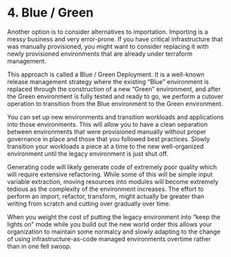 # 4. Blue / Green

Another option is to consider alternatives to importation. Importing is a messy business and very error-prone. If you have critical infrastructure that was manually provisioned, you might want to consider replacing it with newly provisioned environments that are already under terraform management. 

This approach is called a Blue / Green Deployment. It is a well-known release management strategy where the existing “Blue” environment is replaced through the construction of a new “Green” environment, and after the Green environment is fully tested and ready to go, we perform a cutover operation to transition from the Blue environment to the Green environment.

You can set up new environments and transition workloads and applications into those environments. This will allow you to have a clean separation between environments that were provisioned manually without proper governance in place and those that you followed best practices. Slowly transition your workloads a piece at a time to the new well-organized environment until the legacy environment is just shut off.

Generating code will likely generate code of extremely poor quality which will require extensive refactoring. While some of this will be simple input variable extraction, moving resources into modules will become extremely tedious as the complexity of the environment increases. The effort to perform an import, refactor, transform, might actually be greater than writing from scratch and cutting over gradually over time.

When you weight the cost of putting the legacy environment into “keep the lights on” mode while you build out the new world order this allows your organization to maintain some normalcy and slowly adapting to the change of using infrastructure-as-code managed environments overtime rather than in one fell swoop.